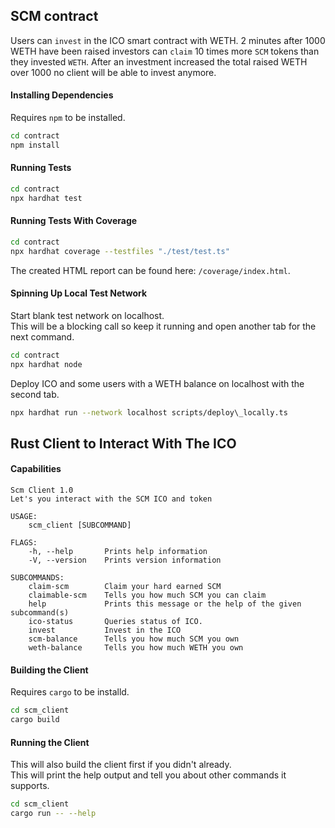 ## SCM contract

Users can `invest` in the ICO smart contract with WETH. 2 minutes after 1000 WETH have been raised investors can `claim` 10 times more `SCM` tokens than they invested `WETH`.
After an investment increased the total raised WETH over 1000 no client will be able to invest anymore.

#### Installing Dependencies
Requires `npm` to be installed.

```bash
cd contract
npm install
```

#### Running Tests
```bash
cd contract
npx hardhat test
```

#### Running Tests With Coverage
```bash
cd contract
npx hardhat coverage --testfiles "./test/test.ts"
```

The created HTML report can be found here: `/coverage/index.html`.

#### Spinning Up Local Test Network
Start blank test network on localhost.  
This will be a blocking call so keep it running and open another tab for the next command.

```bash
cd contract
npx hardhat node
```

Deploy ICO and some users with a WETH balance on localhost with the second tab.  

```bash
npx hardhat run --network localhost scripts/deploy\_locally.ts
```


## Rust Client to Interact With The ICO

#### Capabilities
```
Scm Client 1.0
Let's you interact with the SCM ICO and token

USAGE:
    scm_client [SUBCOMMAND]

FLAGS:
    -h, --help       Prints help information
    -V, --version    Prints version information

SUBCOMMANDS:
    claim-scm        Claim your hard earned SCM
    claimable-scm    Tells you how much SCM you can claim
    help             Prints this message or the help of the given subcommand(s)
    ico-status       Queries status of ICO.
    invest           Invest in the ICO
    scm-balance      Tells you how much SCM you own
    weth-balance     Tells you how much WETH you own
```

#### Building the Client
Requires `cargo` to be installd.

```bash
cd scm_client
cargo build
```

#### Running the Client
This will also build the client first if you didn't already.  
This will print the help output and tell you about other commands it supports.

```bash
cd scm_client
cargo run -- --help
```
